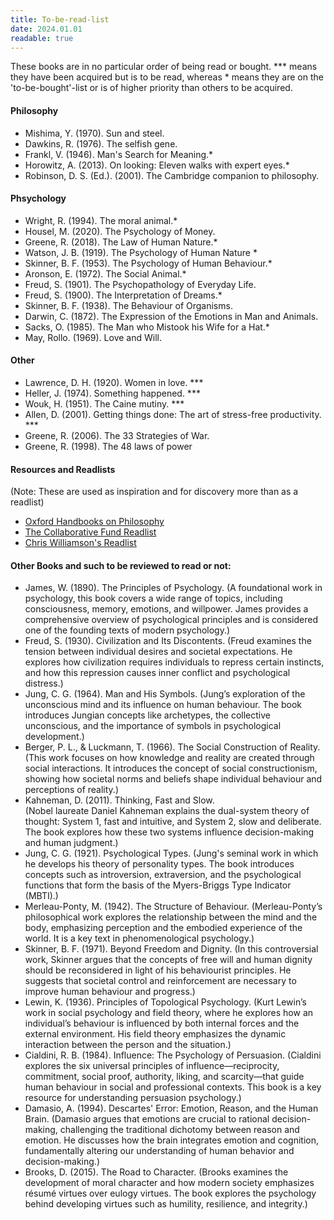 ```yaml
---
title: To-be-read-list
date: 2024.01.01
readable: true
---
```


These books are in no particular order of being read or bought. *** means they have been acquired but is to be read, whereas * means they are on the 'to-be-bought'-list or is of higher priority than others to be acquired. 

#### Philosophy
- Mishima, Y. (1970). Sun and steel.
- Dawkins, R. (1976). The selfish gene.
- Frankl, V. (1946). Man's Search for Meaning.*
- Horowitz, A. (2013). On looking: Eleven walks with expert eyes.*
- Robinson, D. S. (Ed.). (2001). The Cambridge companion to philosophy.



#### Phsychology
- Wright, R. (1994). The moral animal.*
- Housel, M. (2020). The Psychology of Money.
- Greene, R. (2018). The Law of Human Nature.*
- Watson, J. B. (1919). The Psychology of Human Nature *
- Skinner, B. F. (1953). The Psychology of Human Behaviour.*
- Aronson, E. (1972). The Social Animal.*
- Freud, S. (1901). The Psychopathology of Everyday Life.
- Freud, S. (1900). The Interpretation of Dreams.*
- Skinner, B. F. (1938). The Behaviour of Organisms.
- Darwin, C. (1872). The Expression of the Emotions in Man and Animals.
- Sacks, O. (1985). The Man who Mistook his Wife for a Hat.*
- May, Rollo. (1969). Love and Will.

#### Other
- Lawrence, D. H. (1920). Women in love. ***
- Heller, J. (1974). Something happened. ***
- Wouk, H. (1951). The Caine mutiny. ***
- Allen, D. (2001). Getting things done: The art of stress-free productivity. ***
- Greene, R. (2006). The 33 Strategies of War.
- Greene, R. (1998). The 48 laws of power

#### Resources and Readlists
(Note: These are used as inspiration and for discovery more than as a readlist)
- [Oxford Handbooks on Philosophy](https://www.thriftbooks.com/series/oxford-handbooks-in-philosophy/71161/?srsltid=AfmBOor5uIlGjdon8tXVAnLz1O8eaEISIGEbaX60wQ-6EvxcCzGlygi1)
- [The Collaborative Fund Readlist](https://collabfund.com/blog/good-books/)
- [Chris Williamson's Readlist](https://www.goodreads.com/list/show/184325.100_Books_To_Read_Before_You_Die_by_Chris_Williamson)


#### Other Books and such to be reviewed to read or not:
- James, W. (1890). The Principles of Psychology. (A foundational work in psychology, this book covers a wide range of topics, including consciousness, memory, emotions, and willpower. James provides a comprehensive overview of psychological principles and is considered one of the founding texts of modern psychology.)
- Freud, S. (1930). Civilization and Its Discontents. (Freud examines the tension between individual desires and societal expectations. He explores how civilization requires individuals to repress certain instincts, and how this repression causes inner conflict and psychological distress.)
- Jung, C. G. (1964). Man and His Symbols. (Jung’s exploration of the unconscious mind and its influence on human behaviour. The book introduces Jungian concepts like archetypes, the collective unconscious, and the importance of symbols in psychological development.)
- Berger, P. L., & Luckmann, T. (1966). The Social Construction of Reality. (This work focuses on how knowledge and reality are created through social interactions. It introduces the concept of social constructionism, showing how societal norms and beliefs shape individual behaviour and perceptions of reality.)
- Kahneman, D. (2011). Thinking, Fast and Slow.  
  (Nobel laureate Daniel Kahneman explains the dual-system theory of thought: System 1, fast and intuitive, and System 2, slow and deliberate. The book explores how these two systems influence decision-making and human judgment.)
- Jung, C. G. (1921). Psychological Types. (Jung's seminal work in which he develops his theory of personality types. The book introduces concepts such as introversion, extraversion, and the psychological functions that form the basis of the Myers-Briggs Type Indicator (MBTI).)
- Merleau-Ponty, M. (1942). The Structure of Behaviour. (Merleau-Ponty’s philosophical work explores the relationship between the mind and the body, emphasizing perception and the embodied experience of the world. It is a key text in phenomenological psychology.)
- Skinner, B. F. (1971). Beyond Freedom and Dignity. (In this controversial work, Skinner argues that the concepts of free will and human dignity should be reconsidered in light of his behaviourist principles. He suggests that societal control and reinforcement are necessary to improve human behaviour and progress.)
- Lewin, K. (1936). Principles of Topological Psychology. (Kurt Lewin’s work in social psychology and field theory, where he explores how an individual’s behaviour is influenced by both internal forces and the external environment. His field theory emphasizes the dynamic interaction between the person and the situation.)
- Cialdini, R. B. (1984). Influence: The Psychology of Persuasion. (Cialdini explores the six universal principles of influence—reciprocity, commitment, social proof, authority, liking, and scarcity—that guide human behaviour in social and professional contexts. This book is a key resource for understanding persuasion psychology.)
- Damasio, A. (1994). Descartes' Error: Emotion, Reason, and the Human Brain. (Damasio argues that emotions are crucial to rational decision-making, challenging the traditional dichotomy between reason and emotion. He discusses how the brain integrates emotion and cognition, fundamentally altering our understanding of human behavior and decision-making.)
- Brooks, D. (2015). The Road to Character. (Brooks examines the development of moral character and how modern society emphasizes résumé virtues over eulogy virtues. The book explores the psychology behind developing virtues such as humility, resilience, and integrity.)